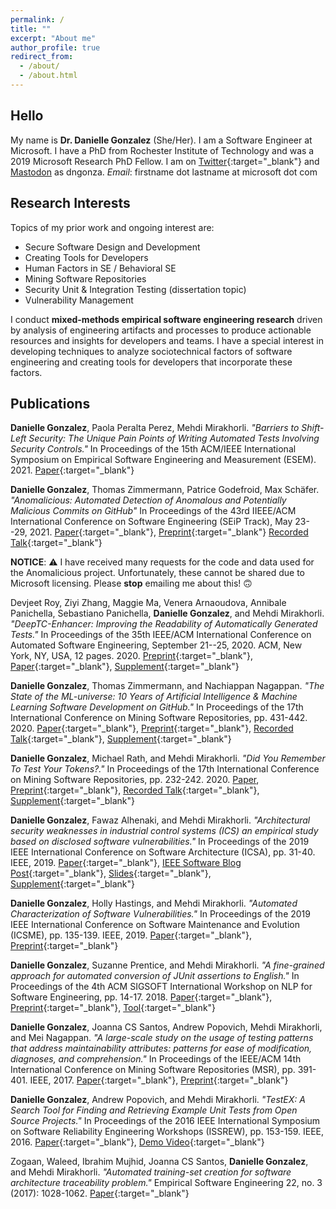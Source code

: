 ```yaml
---
permalink: /
title: ""
excerpt: "About me"
author_profile: true
redirect_from: 
  - /about/
  - /about.html
---
```

## Hello
My name is **Dr. Danielle Gonzalez** (She/Her). I am a Software Engineer at Microsoft. I have a PhD from Rochester Institute of Technology and was a 2019 Microsoft Research PhD Fellow. I am on [Twitter](https://twitter.com/dngonza){:target="_blank"} and <a rel="me" href="https://mastodon.world/@dngonza">Mastodon</a> as dngonza. _Email_: firstname dot lastname at microsoft dot com  <br>

## Research Interests
Topics of my prior work and ongoing interest are:
 - Secure Software Design and Development
 - Creating Tools for Developers
 - Human Factors in SE / Behavioral SE
 - Mining Software Repositories
 - Security Unit & Integration Testing (dissertation topic)
 - Vulnerability Management
  
I conduct **mixed-methods empirical software engineering research** driven by analysis of engineering artifacts and processes to produce actionable resources and insights for developers and teams. I have a special interest in developing techniques to analyze sociotechnical factors of software engineering and creating tools for developers that incorporate these factors. 

## Publications
**Danielle Gonzalez**, Paola Peralta Perez, Mehdi Mirakhorli. *"Barriers to Shift-Left Security: The Unique Pain Points of Writing Automated Tests Involving Security Controls."* In Proceedings of the 15th ACM/IEEE International Symposium on Empirical Software Engineering and Measurement (ESEM). 2021. [Paper](https://doi.org/10.1145/3475716.3475786){:target="_blank"}

**Danielle Gonzalez**, Thomas Zimmermann,
Patrice Godefroid, Max Schäfer. *"Anomalicious: Automated Detection of
Anomalous and Potentially Malicious Commits on GitHub\"* In Proceedings of the 43rd IIEEE/ACM International Conference on Software
Engineering (SEiP Track), May 23--29, 2021. [Paper](https://doi.org/10.1109/ICSE-SEIP52600.2021.00035){:target="_blank"}, [Preprint](https://arxiv.org/abs/2103.03846){:target="_blank"} [Recorded Talk](https://www.youtube.com/watch?v=bY8rvSMhowg){:target="_blank"}
 
 **NOTICE**: ⚠️ I have received many requests for the code and data used for the Anomalicious project. Unfortunately, these cannot be shared due to Microsoft licensing. Please **stop** emailing me about this! 🙃

Devjeet Roy, Ziyi Zhang, Maggie Ma, Venera
Arnaoudova, Annibale Panichella, Sebastiano Panichella, **Danielle
Gonzalez**, and Mehdi Mirakhorli. *"DeepTC-Enhancer: Improving the
Readability of Automatically Generated Tests.\"* In Proceedings of the 35th IEEE/ACM
International Conference on Automated Software Engineering, September
21--25, 2020. ACM, New York, NY, USA, 12 pages. 2020. [Preprint](http://veneraarnaoudova.com/wp-content/uploads/2020/09/2020-ASE-PREPRINT-DeepTC-Enhancer-Improving-the-Readability-of-Automatically-Generated-Tests.pdf){:target="_blank"}, [Paper](https://ieeexplore.ieee.org/document/9285992){:target="_blank"}, [Supplement](https://github.com/devjeetr/DeepTC-Enhancer-Improving-the-Readability-of-Automatically-Generated-Tests){:target="_blank"}

**Danielle Gonzalez**, Thomas
Zimmermann, and Nachiappan Nagappan. *"The State of the ML-universe: 10
Years of Artificial Intelligence & Machine Learning Software Development
on GitHub.\"* In Proceedings of the 17th International Conference on
Mining Software Repositories, pp. 431-442. 2020. [Paper](https://doi.org/10.1145/3379597.3387473){:target="_blank"}, [Preprint](https://www.microsoft.com/en-us/research/publication/the-state-of-the-ml-universe-10-years-of-artificial-intelligence-machine-learning-software-development-on-github/){:target="_blank"}, [Recorded Talk](https://www.youtube.com/watch?v=rliaasVNzB0){:target="_blank"}, [Supplement](https://doi.org/10.5281/zenodo.3722450){:target="_blank"}

**Danielle Gonzalez**, Michael Rath,
and Mehdi Mirakhorli. *"Did You Remember To Test Your Tokens?.\"* In
Proceedings of the 17th International Conference on Mining Software
Repositories, pp. 232-242. 2020. [Paper](https://doi.org/10.1145/3379597.3387471), [Preprint](https://arxiv.org/abs/2006.14553){:target="_blank"}, [Recorded Talk](https://www.youtube.com/watch?v=DKzZ_VJ9ELs){:target="_blank"}, [Supplement](https://doi.org/10.5281/zenodo.3722631){:target="_blank"}

**Danielle Gonzalez**, Fawaz Alhenaki, and
Mehdi Mirakhorli. *"Architectural security weaknesses in industrial
control systems (ICS) an empirical study based on disclosed software
vulnerabilities.\"* In Proceedings of the 2019 IEEE International Conference on Software
Architecture (ICSA), pp. 31-40. IEEE, 2019. [Paper](https://doi.org/10.1109/icsa.2019.00012){:target="_blank"}, [IEEE Software Blog Post](http://blog.ieeesoftware.org/2019/01/architectural-security-weaknesses-in.html){:target="_blank"}, [Slides](https://www.slideshare.net/DanielleGonzalez25/icsa-2019-architectural-security-weaknesses-in-industrial-control-systems-138619072){:target="_blank"}, [Supplement](https://zenodo.org/record/3726261){:target="_blank"}

**Danielle Gonzalez**, Holly Hastings,
and Mehdi Mirakhorli. *"Automated Characterization of Software
Vulnerabilities.\"* In Proceedings of the 2019 IEEE International Conference on Software
Maintenance and Evolution (ICSME), pp. 135-139. IEEE, 2019. [Paper](https://doi.org/10.1109/icsme.2019.00023){:target="_blank"}, [Preprint](https://arxiv.org/abs/1909.13693){:target="_blank"}

**Danielle Gonzalez**, Suzanne
Prentice, and Mehdi Mirakhorli. *"A fine-grained approach for automated
conversion of JUnit assertions to English.\"* In Proceedings of the 4th
ACM SIGSOFT International Workshop on NLP for Software Engineering, pp.
14-17. 2018. [Paper](https://doi.org/10.1145/3283812.3283819){:target="_blank"}, [Preprint](https://arxiv.org/abs/1811.05005){:target="_blank"}, [Tool](https://doi.org/10.5281/zenodo.1482013){:target="_blank"}

**Danielle Gonzalez**, Joanna CS Santos,
Andrew Popovich, Mehdi Mirakhorli, and Mei Nagappan. *"A large-scale
study on the usage of testing patterns that address maintainability
attributes: patterns for ease of modification, diagnoses, and
comprehension.\"* In Proceedings of the IEEE/ACM 14th International Conference on
Mining Software Repositories (MSR), pp. 391-401. IEEE, 2017. [Paper](https://doi.org/10.1109/msr.2017.8){:target="_blank"}, [Preprint](https://arxiv.org/pdf/1704.08412){:target="_blank"}

**Danielle Gonzalez**, Andrew
Popovich, and Mehdi Mirakhorli. *"TestEX: A Search Tool for Finding and
Retrieving Example Unit Tests from Open Source Projects.\"* In Proceedings of the 2016 IEEE
International Symposium on Software Reliability Engineering Workshops
(ISSREW), pp. 153-159. IEEE, 2016. [Paper](https://doi.org/10.1109/issrew.2016.41){:target="_blank"}, [Demo Video](https://www.youtube.com/watch?v=KHy1Yo33Dj4){:target="_blank"}

Zogaan, Waleed, Ibrahim Mujhid, Joanna
CS Santos, **Danielle Gonzalez**, and Mehdi Mirakhorli. *"Automated
training-set creation for software architecture traceability problem.\"*
Empirical Software Engineering 22, no. 3 (2017): 1028-1062. [Paper](https://doi.org/10.1007/s10664-016-9476-y){:target="_blank"}
